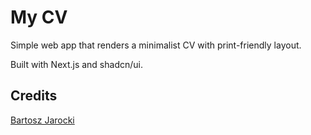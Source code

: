 # My CV

Simple web app that renders a minimalist CV with print-friendly layout.

Built with Next.js and shadcn/ui.

## Credits

[Bartosz Jarocki](https://github.com/BartoszJarocki/cv/)
